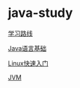 # java-study

[学习路线](Java后端学习路线.md)

[Java语言基础](Java基础/README.md)

[Linux快速入门](Linux/Linux快速入门.md)

[JVM](JVM/README.md)

